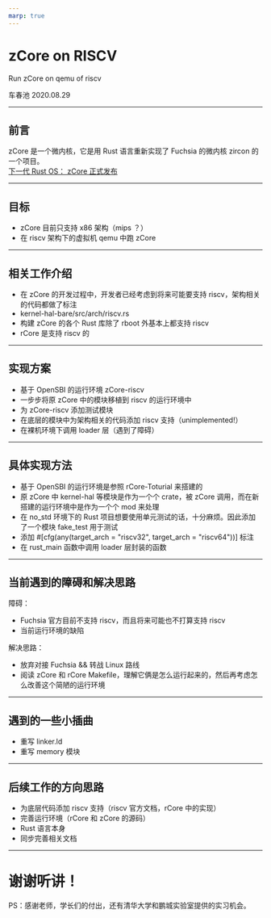 ```yaml
---
marp: true
---
```


# zCore on RISCV
Run zCore on qemu of riscv

车春池
2020.08.29

---

## 前言
zCore 是一个微内核，它是用 Rust 语言重新实现了 Fuchsia 的微内核 zircon 的一个项目。  
[下一代 Rust OS： zCore 正式发布](https://zhuanlan.zhihu.com/p/137733625)  

---

## 目标
+ zCore 目前只支持 x86 架构（mips ？）
+ 在 riscv 架构下的虚拟机 qemu 中跑 zCore  

---

## 相关工作介绍
+ 在 zCore 的开发过程中，开发者已经考虑到将来可能要支持 riscv，架构相关的代码都做了标注
+ kernel-hal-bare/src/arch/riscv.rs
+ 构建 zCore 的各个 Rust 库除了 rboot 外基本上都支持 riscv
+ rCore 是支持 riscv 的

---

## 实现方案
+ 基于 OpenSBI 的运行环境 zCore-riscv
+ 一步步将原 zCore 中的模块移植到 riscv 的运行环境中
+ 为 zCore-riscv 添加测试模块
+ 在底层的模块中为架构相关的代码添加 riscv 支持（unimplemented!）
+ 在裸机环境下调用 loader 层（遇到了障碍）

---

## 具体实现方法
+ 基于 OpenSBI 的运行环境是参照 rCore-Toturial 来搭建的
+ 原 zCore 中 kernel-hal 等模块是作为一个个 crate，被 zCore 调用，而在新搭建的运行环境中是作为一个个 mod 来处理
+ 在 no_std 环境下的 Rust 项目想要使用单元测试的话，十分麻烦。因此添加了一个模块 fake_test 用于测试
+ 添加 #[cfg(any(target_arch = "riscv32", target_arch = "riscv64"))] 标注
+ 在 rust_main 函数中调用 loader 层封装的函数

---

## 当前遇到的障碍和解决思路
障碍：  
+ Fuchsia 官方目前不支持 riscv，而且将来可能也不打算支持 riscv
+ 当前运行环境的缺陷

解决思路： 
+ 放弃对接 Fuchsia && 转战 Linux 路线
+ 阅读 zCore 和 rCore Makefile，理解它俩是怎么运行起来的，然后再考虑怎么改善这个简陋的运行环境

---

## 遇到的一些小插曲
+ 重写 linker.ld
+ 重写 memory 模块

---

## 后续工作的方向思路
+ 为底层代码添加 riscv 支持（riscv 官方文档，rCore 中的实现）
+ 完善运行环境（rCore 和 zCore 的源码）
+ Rust 语言本身
+ 同步完善相关文档

---

# 谢谢听讲！
PS：感谢老师，学长们的付出，还有清华大学和鹏城实验室提供的实习机会。  